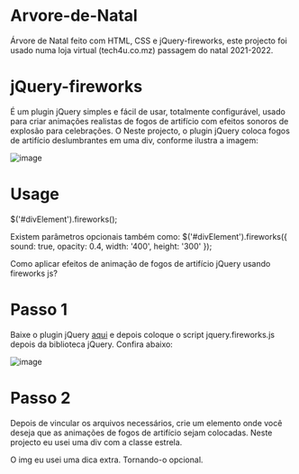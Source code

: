 # Arvore-de-Natal
 Árvore de Natal feito com HTML, CSS e jQuery-fireworks, este projecto foi usado numa loja virtual (tech4u.co.mz) passagem do natal 2021-2022.

 # jQuery-fireworks
É um plugin jQuery simples e fácil de usar, totalmente configurável, usado para criar animações realistas de fogos de artifício com efeitos sonoros de explosão para celebrações. O Neste projecto, o plugin jQuery coloca fogos de artifício deslumbrantes em uma div, conforme ilustra a imagem:

![image](https://user-images.githubusercontent.com/50636981/186983884-2a52ec5a-6b57-4dfb-b81c-596234694677.png)

# Usage
$('#divElement').fireworks();

Existem parâmetros opcionais também como:
$('#divElement').fireworks({
    sound: true,
    opacity: 0.4,
    width: '400',
    height: '300'
}); 

Como aplicar efeitos de animação de fogos de artifício jQuery usando fireworks js?

# Passo 1
Baixe o plugin jQuery [aqui](https://www.jqueryscript.net/animation/Realistic-Fireworks-Animations-Using-jQuery-And-Canvas-fireworks-js.html) e depois coloque o script jquery.fireworks.js depois da biblioteca jQuery. Confira abaixo:

![image](https://user-images.githubusercontent.com/50636981/186985417-e5f20bc9-6b6c-4e3b-9987-73afe41ef10c.png)


# Passo 2
Depois de vincular os arquivos necessários, crie um elemento onde você deseja que as animações de fogos de artifício sejam colocadas. Neste projecto eu usei uma div com a classe estrela.

O img eu usei uma dica extra. Tornando-o opcional.

